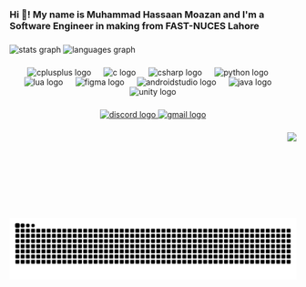 <h3 align="left">Hi 👋! My name is Muhammad Hassaan Moazan and I'm a Software Engineer in making from FAST-NUCES Lahore</h3>

###

<div align="left">
  <img src="https://github-readme-stats.vercel.app/api?username=MHM0321&hide_title=false&hide_rank=false&show_icons=true&include_all_commits=true&count_private=true&disable_animations=false&theme=dracula&locale=en&hide_border=false" height="150" alt="stats graph"  />
  <img src="https://github-readme-stats.vercel.app/api/top-langs?username=MHM0321&locale=en&hide_title=false&layout=compact&card_width=320&langs_count=5&theme=dracula&hide_border=false" height="140" alt="languages graph"  />
</div>

###

<div align="center">
  <img src="https://cdn.jsdelivr.net/gh/devicons/devicon/icons/cplusplus/cplusplus-original.svg" height="47" alt="cplusplus logo"  />
  <img width="14" />
  <img src="https://cdn.jsdelivr.net/gh/devicons/devicon/icons/c/c-original.svg" height="47" alt="c logo"  />
  <img width="14" />
  <img src="https://cdn.jsdelivr.net/gh/devicons/devicon/icons/csharp/csharp-original.svg" height="47" alt="csharp logo"  />
  <img width="14" />
  <img src="https://cdn.jsdelivr.net/gh/devicons/devicon/icons/python/python-original.svg" height="47" alt="python logo"  />
  <img width="14" />
  <img src="https://cdn.jsdelivr.net/gh/devicons/devicon/icons/lua/lua-original.svg" height="47" alt="lua logo"  />
  <img width="14" />
  <img src="https://cdn.jsdelivr.net/gh/devicons/devicon/icons/figma/figma-original.svg" height="47" alt="figma logo"  />
  <img width="14" />
  <img src="https://cdn.jsdelivr.net/gh/devicons/devicon/icons/androidstudio/androidstudio-original.svg" height="47" alt="androidstudio logo"  />
  <img width="14" />
  <img src="https://cdn.jsdelivr.net/gh/devicons/devicon/icons/java/java-original-wordmark.svg" height="47" alt="java logo"  />
  <img width="14" />
  <img src="https://cdn.jsdelivr.net/gh/devicons/devicon/icons/unity/unity-original.svg" height="47" alt="unity logo"  />
</div>

###

<div align="center">
  <a href="discordapp.com/users/522370417474797588" target="_blank">
    <img src="https://raw.githubusercontent.com/maurodesouza/profile-readme-generator/master/src/assets/icons/social/discord/default.svg" width="65" height="47" alt="discord logo"  />
  </a>
  <a href="boxloid0321321@gmail.com" target="_blank">
    <img src="https://raw.githubusercontent.com/maurodesouza/profile-readme-generator/master/src/assets/icons/social/gmail/default.svg" width="65" height="47" alt="gmail logo"  />
  </a>
</div>

###

<img align="right" height="150" src="https://media-hosting.imagekit.io//9d767a50437c4c04/143567.gif?Expires=1835978992&Key-Pair-Id=K2ZIVPTIP2VGHC&Signature=CCEsaxyhZPB3DSRfzf098FyniwO1zSPtVRzEgi-DHD0Y5XCpkHo~h507FaOBJQpc0GqZpUr0bSrIGGiUbtJf-bpCikTYXz7klAmPEex1nxVeRwBy-Kff1J0MuB0LwzvrCgr9sm63jkCri7VPUBF-dMLh0DxO0XxmMTRbTRUBuCfMlkx8-GtL79miZQMNdNsW~Tbyo4uShdGg0AnT0QE77PXsu9sh16D8CjzhoJtZLZj9TLEilM2nDriwMFizk5pJdi7cRUEcUdZzGXRI4vYruPqdxwo9GUXVjqasnhXzIUG5oqOf32SBuT64fGBIcWMWFIiZHJ1Q3-oPKXscf3xozA__"  />

###

<img src="https://raw.githubusercontent.com/MHM0321/MHM0321/output/snake.svg" alt="Snake animation" />

###
